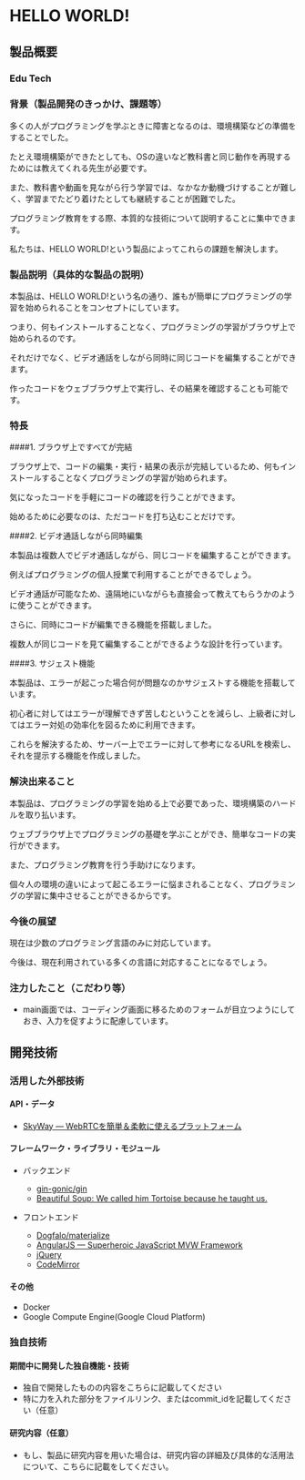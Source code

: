 # HELLO WORLD!

## 製品概要

### Edu Tech

### 背景（製品開発のきっかけ、課題等）

多くの人がプログラミングを学ぶときに障害となるのは、環境構築などの準備をすることでした。

たとえ環境構築ができたとしても、OSの違いなど教科書と同じ動作を再現するためには教えてくれる先生が必要です。

また、教科書や動画を見ながら行う学習では、なかなか動機づけすることが難しく、学習までたどり着けたとしても継続することが困難でした。

プログラミング教育をする際、本質的な技術について説明することに集中できます。

私たちは、HELLO WORLD!という製品によってこれらの課題を解決します。

### 製品説明（具体的な製品の説明）

本製品は、HELLO WORLD!という名の通り、誰もが簡単にプログラミングの学習を始められることをコンセプトにしています。

つまり、何もインストールすることなく、プログラミングの学習がブラウザ上で始められるのです。

それだけでなく、ビデオ通話をしながら同時に同じコードを編集することができます。

作ったコードをウェブブラウザ上で実行し、その結果を確認することも可能です。

### 特長

####1. ブラウザ上ですべてが完結

ブラウザ上で、コードの編集・実行・結果の表示が完結しているため、何もインストールすることなくプログラミングの学習が始められます。

気になったコードを手軽にコードの確認を行うことができます。

始めるために必要なのは、ただコードを打ち込むことだけです。

####2. ビデオ通話しながら同時編集

本製品は複数人でビデオ通話しながら、同じコードを編集することができます。

例えばプログラミングの個人授業で利用することができるでしょう。

ビデオ通話が可能なため、遠隔地にいながらも直接会って教えてもらうかのように使うことができます。

さらに、同時にコードが編集できる機能を搭載しました。

複数人が同じコードを見て編集することができるような設計を行っています。

####3. サジェスト機能

本製品は、エラーが起こった場合何が問題なのかサジェストする機能を搭載しています。

初心者に対してはエラーが理解できず苦しむということを減らし、上級者に対してはエラー対処の効率化を図るために利用できます。

これらを解決するため、サーバー上でエラーに対して参考になるURLを検索し、それを提示する機能を作成しました。

### 解決出来ること

本製品は、プログラミングの学習を始める上で必要であった、環境構築のハードルを取り払います。

ウェブブラウザ上でプログラミングの基礎を学ぶことができ、簡単なコードの実行ができます。

また、プログラミング教育を行う手助けになります。

個々人の環境の違いによって起こるエラーに悩まされることなく、プログラミングの学習に集中させることができるからです。

### 今後の展望

現在は少数のプログラミング言語のみに対応しています。

今後は、現在利用されている多くの言語に対応することになるでしょう。

### 注力したこと（こだわり等）

* main画面では、コーディング画面に移るためのフォームが目立つようにしておき、入力を促すように配慮しています。

## 開発技術

### 活用した外部技術

#### API・データ

* [SkyWay ― WebRTCを簡単＆柔軟に使えるプラットフォーム](https://nttcom.github.io/skyway/)

#### フレームワーク・ライブラリ・モジュール

* バックエンド
  * [gin-gonic/gin](https://github.com/gin-gonic/gin)
  * [Beautiful Soup: We called him Tortoise because he taught us.](https://www.crummy.com/software/BeautifulSoup/)


* フロントエンド
  * [Dogfalo/materialize](https://github.com/Dogfalo/materialize)
  * [AngularJS — Superheroic JavaScript MVW Framework](https://angularjs.org/)
  * [jQuery](https://jquery.com/)
  * [CodeMirror](https://codemirror.net/)

#### その他

* Docker
* Google Compute Engine(Google Cloud Platform)

### 独自技術

#### 期間中に開発した独自機能・技術

* 独自で開発したものの内容をこちらに記載してください
* 特に力を入れた部分をファイルリンク、またはcommit_idを記載してください（任意）

#### 研究内容（任意）

* もし、製品に研究内容を用いた場合は、研究内容の詳細及び具体的な活用法について、こちらに記載をしてください。
